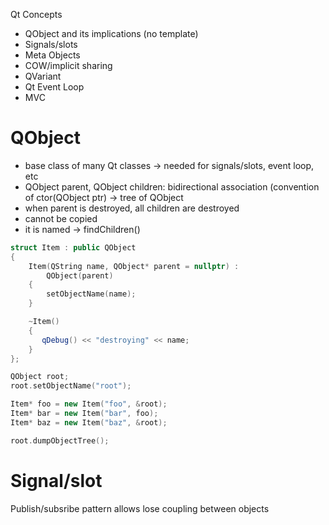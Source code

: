 Qt Concepts
  - QObject and its implications (no template)
  - Signals/slots
  - Meta Objects
  - COW/implicit sharing
  - QVariant 
  - Qt Event Loop
  - MVC


QObject
======= 

 - base class of many Qt classes  -> needed for signals/slots, event loop, etc
 - QObject parent, QObject children: bidirectional association (convention of ctor(QObject ptr) -> tree of QObject
 - when parent is destroyed, all children are destroyed
 - cannot be copied
 - it is named -> findChildren()

```c++
struct Item : public QObject
{
    Item(QString name, QObject* parent = nullptr) :
        QObject(parent)
    {
        setObjectName(name);
    }

    ~Item() 
    {
       qDebug() << "destroying" << name; 
    }
};

QObject root;
root.setObjectName("root");

Item* foo = new Item("foo", &root);
Item* bar = new Item("bar", foo);
Item* baz = new Item("baz", &root);

root.dumpObjectTree();
```


Signal/slot
===========
Publish/subsribe pattern allows lose coupling between objects

